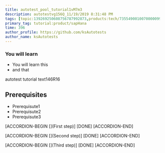 ```yaml
---
title: autotest_pool_tutorial1vM7m3
description: autotestvg156Q_11/19/2019 8:31:48 PM
tags: [topic:139269250608756787992873,products:tech/73554900100700000996,tutorial:experience/advanced]
primary_tag: tutorial:product/sapHana
time: 396
author_profile: https://github.com/ksAutotests
author_name: ksAutotests
---
```

### You will learn
- You will learn this
- and that

autotest tutorial text146R16

## Prerequisites
- Prerequisute1
- Prerequisute2
- Prerequisute3

[ACCORDION-BEGIN [](First step)]
[DONE]
[ACCORDION-END]

[ACCORDION-BEGIN [](Second step)]
[DONE]
[ACCORDION-END]

[ACCORDION-BEGIN [](Third step)]
[DONE]
[ACCORDION-END]

